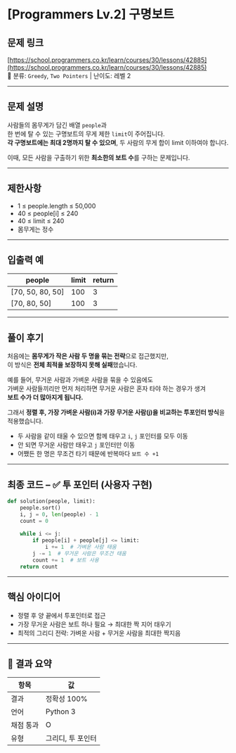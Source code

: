 # [Programmers Lv.2] 구명보트

## 문제 링크  
[https://school.programmers.co.kr/learn/courses/30/lessons/42885](https://school.programmers.co.kr/learn/courses/30/lessons/42885)  
📌 분류: `Greedy`, `Two Pointers` | 난이도: 레벨 2

---

## 문제 설명  

사람들의 몸무게가 담긴 배열 `people`과  
한 번에 탈 수 있는 구명보트의 무게 제한 `limit`이 주어집니다.  
**각 구명보트에는 최대 2명까지 탈 수 있으며**, 두 사람의 무게 합이 limit 이하여야 합니다.  

이때, 모든 사람을 구출하기 위한 **최소한의 보트 수**를 구하는 문제입니다.

---

## 제한사항  
- 1 ≤ people.length ≤ 50,000  
- 40 ≤ people[i] ≤ 240  
- 40 ≤ limit ≤ 240  
- 몸무게는 정수

---

## 입출력 예  

| people | limit | return |
|--------|--------|--------|
| [70, 50, 80, 50] | 100 | 3 |
| [70, 80, 50] | 100 | 3 |

---

## 풀이 후기

처음에는 **몸무게가 작은 사람 두 명을 묶는 전략**으로 접근했지만,  
이 방식은 **전체 최적을 보장하지 못해 실패**했습니다.  

예를 들어, 무거운 사람과 가벼운 사람을 묶을 수 있음에도  
가벼운 사람들끼리만 먼저 처리하면 무거운 사람은 혼자 타야 하는 경우가 생겨  
**보트 수가 더 많아지게 됩니다.**

그래서 **정렬 후, 가장 가벼운 사람(i)과 가장 무거운 사람(j)을 비교하는 투포인터 방식**을 적용했습니다.

- 두 사람을 같이 태울 수 있으면 함께 태우고 `i`, `j` 포인터를 모두 이동  
- 안 되면 무거운 사람만 태우고 `j` 포인터만 이동  
- 어쨌든 한 명은 무조건 타기 때문에 반복마다 `보트 수 +1`

---

## 최종 코드 – ✅ 투 포인터 (사용자 구현)
```python
def solution(people, limit):
    people.sort()
    i, j = 0, len(people) - 1
    count = 0
    
    while i <= j:
        if people[i] + people[j] <= limit:
            i += 1  # 가벼운 사람 태움
        j -= 1  # 무거운 사람은 무조건 태움
        count += 1  # 보트 사용
    return count
```

---

## 핵심 아이디어

- 정렬 후 양 끝에서 투포인터로 접근
- 가장 무거운 사람은 보트 하나 필요 → 최대한 짝 지어 태우기
- 최적의 그리디 전략: 가벼운 사람 + 무거운 사람을 최대한 짝지음

---

## 🏁 결과 요약

| 항목 | 값 |
|------|----|
| 결과 | 정확성 100% |
| 언어 | Python 3 |
| 채점 통과 | O |
| 유형 | 그리디, 투 포인터 |
